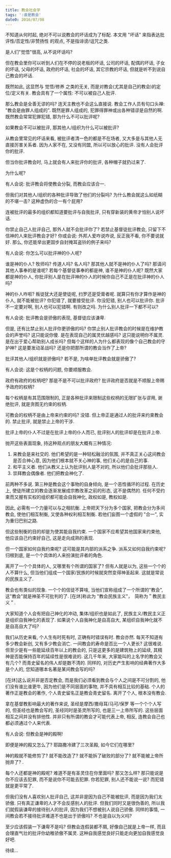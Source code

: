 ```yaml
---
title: 教会社会学
tags: ':谁是教会'
date0: 2016/07/08
---
```


不知道从何时起, 绝对不可以说教会的坏话成为了标配. 本文用 "坏话" 来指表达批评性/否定性/非赞扬性 的观点, 不是指诽谤/诅咒之类.

是人们"觉悟"很高, 从不说坏话吗?

但在教会里你可以听到人们在不停的说老板的坏话, 公司的坏话, 配偶的坏话, 子女的坏话, 父母的坏话, 政府的坏话, 社会的坏话, 其它宗教的坏话, 但就是听不到说自己教会的坏话.

既然如此, 这显然与 觉悟/修养 之类的无关, 而是对教会(尤其是自己的教会)的定位/定义有关. 教会具有了一个属性: 不可以被自己人批评.

那么教会是全善无谬的吗? 连天主教也不会这么直接说. 教会工作人员有句口头禅: "教会是由罪人组成的". 既然是罪人组成的, 犯罪得罪神或出各种错谬是自然的啊. 既然教会常常犯罪犯错, 那为什么不可以批评呢?

如果教会不可以被批评, 那其他人/组织为什么可以被批评?

从教会里常见的坏话来看, 被批评者清一色的都是不在场者, 又大多是与其他人无直接厉害关系者. 因为人家不在, 又没有同盟, 所以可以放心的批评. 没有人会批评你的批评.

但当你批评教会时, 马上就会有人来批评你的批评, 各种帽子就扔过来了.

为什么呢?

有人会说: 批评教会将使教会分裂, 而教会应该合一.

但我们对其他人/组织的各种批评导致了他们的分裂吗? 为什么教会就这么如纸糊的不堪一击? 这种虚伪的合一有个屁用?

连被批评的最多的组织都知道要批评与自我批评, 只有穿新装的黄帝才怕别人说坏话.

你禁止自己人批评自己, 那外人就不会批评你了? 若禁止基督徒批评教会, 只留下不信神的人来批评教会才好? 你或会说: 外邦人爱咋说咋说, 反正我不看, 你不要说就好. 那么, 你还能举出更固步自封掩耳盗铃的例子来吗?


有人会说: 你怎么可以批评神的仆人呢?

谁是神的仆人? 牧师吗? 传道人吗? 名人吗? 那其他人就不是神的仆人了吗? 那请问其他人事奉的是谁呢? 若每个基督徒事奉的都是神, 谁不是神的仆人呢? 既然大家都是神的仆人, 你批评别人是在批评神的仆人的时候你自己不正是在批评神的仆人吗?

神的仆人咋啦? 叛徒犹大还是使徒呢, 扫罗还是受膏者呢. 就算只有你才算作是神的仆人, 就不能被批评? 你犯错了, 就要接受批评. 你没犯错, 别人也可以批评你. 批评不一定要对啊, 别人也可以犯错啊. 有则改之吗. 为什么别人批评一下都不可以?

有人会说: 批评教会是骄傲的表现, 基督徒应该谦卑.

但是, 还有比禁止别人批评你更骄傲的吗? 你禁止别人批评教会的时候是在维护教会的声誉吗? 这只能说你傻. 是在表现自己的属灵优越感吗? 这只能说明你不属灵. 是在出于爱心帮助别人成长吗? 但每个这样的人为什么都表现的像个自己教会的守护神? 这是要发动圣战吗? 还是你把那所谓的教会当作了上帝?

批评其他人/组织就是骄傲吗? 若不是, 为啥单批评教会就是骄傲了?

有人会说: 这是个权柄的问题, 你要顺服教会.

政府有政府的权柄吧? 那是不是不可以批评政府? 批评政府是否就是不顺服上帝赐予政府的权柄?

每个权柄是有其范围限制的, 正是各种批评来限制这些权柄的无限扩张与谬用, 谢绝批评, 就是贪图无约束的权柄.

可教会的权柄不是由上帝来约束的吗? 没错. 但上帝正是通过人的批评来约束教会的. 禁止批评, 就是禁止上帝的干涉.

批评上帝的仆人不过是在批评上帝的仆人而已, 批评别人的批评却是在批评上帝.

抛开这些表面现象, 持这种观点的朋友大概有三种情况:

1. 来教会是来社交的. 他们希望的是一种轻松融洽的氛围, 并不真正关心这间教会是否合神心意, 因为他们根本就不关心神的事, 他们关心的是自己的事.
2. 和平主义者. 他们从教义上认为批评别人是不对的, 所以他们会批评那些人.
3. 崇拜教会偶像者. 他们把教会神化了.

前两种不多说. 第三种是教会这个事物的自身倾向, 是一个恶性循环的过程. 在历史上, 使徒所建立的教会逐渐发展成宗教改革之前的形态, 这不是偶然的. 任何不受约束而又握有实权的组织都可能会自我神化, 政权如是, 教权如是.

因此, 必需有一个力量可以与之相抗衡. 上帝把天下分为多个国家, 把教会分为多间教会, 使他们相互制衡, 又使各种权利相互制衡. 若他们妄图一个虚假的 "合一", 实为重归巴别之路.

但这些制衡的目的却是为使其能自我约束. 一个国家不应希望其他国家来约束他, 他应该自己约束好自己, 这是走向成熟的表现.

但一个国家如何自我约束呢? 这可能是其内部的派系之争. 派系又如何自我约束呢? 归根到底, 是一个个具体的人来扮演批评者的角色.

离开了一个个具体的人, 又哪里有个所谓的国家了? 但有人就是以为, 这些一个个的人不算什么, 但当他们组成一个国家/民族的时候就突然变得神圣起来. 这就是常说的民族主义了.

教会也有类似的现象. 一个个的信徒不算啥, 当他们宣称组成了一个所谓的"教会", 这"教会"就是神圣不可批判的了. [在炑]称此为 "教会民族主义"，　简称为＂教民主义＂.

大家知道个人会有把自己神化的冲动, 集体/组织也是如此了, 民族主义/教民主义正是组织自我神化的表现了. 如果说个人自我神化是自高自大, 某组织自我神化就不是自高自大了吗?

我们从历史来看, 个人生有时死有时, 正确有时错误有时. 教会亦然. 每天不知道有多少教会新创, 又有多少教会消亡. 一间教会的寿命是否比一个人更长? 这很难说. 但至少是有一些能延续百年以上的教会的, 只是这更多的是建筑物上的延续, 其精神是否能保持百年的延续性是很难说的. 这几千年来, 大家能叫的上名字的教会又有几个? 而青史留名的伟人却是数不清的. 同样的, 对历史产生影响的经典著作大多是个人的, 您知道哪本名著是某间教会写的吗?

[在炑]这么说并非是否定教会, 而是我们必须看到教会与个人之间是不可分割的, 他们没有谁比谁更牛, 因为他们是不同层面的事物, 并不具有相互比较的基础. 个人的著作正是教会的著作, 个人青史留名正是教会青史留名. 离开了个人, 根本没有教会.

拿在基督教影响最大的著作来说, 圣经是摩西/撒母耳/马可/保罗 等一个个个人写的, 但圣经也是教会写的, 圣经同时是圣灵所写的, 也是三一上帝所写的. 这些层面相互之间并没有排他性. 并非只有所谓的教会才可能代表上帝, 相反, 连教会自己也都必须通过个人来代表.

有人会说: 但教会是神的殿啊!

即便是神的殿又怎么了? 耶路撒冷建了三次圣殿, 如今它们在哪里?

神的殿就不能修剪了? 就不能改造了? 就不能拆了破败的部分了? 就不能被上帝所抛弃了? .

每个人还都是神的殿呢? 难道不是有圣灵住在你里面吗? 那又怎么样? 那只能说是你不应该去犯罪, 而不是说你不可能去犯罪. 你若犯罪, 别人还不能说一说? 而犯错就是更平常了.

但我们没有人喜欢别人批评自己, 这并非是因为自己不能被批评, 而是因为我们太骄傲. 只有真正谦卑的人才不会反感别人的批评. 但我们同时又是很伪善的, 所以我们就假装谦卑的接待别人的批评, 因为我们不想被别人说自己骄傲. 同样的事情, 一间教会若不接待批评难道不也是出于骄傲吗? 不也是自以为义吗?

至少应该假装一下谦卑不是吗? 但教会连假装都不屑, 好像自己就是上帝一样, 而且会理直气壮的批评你幼稚骄傲不属灵. 这种自我感觉良好只能走向更加自我感觉良好吧.

待续...
